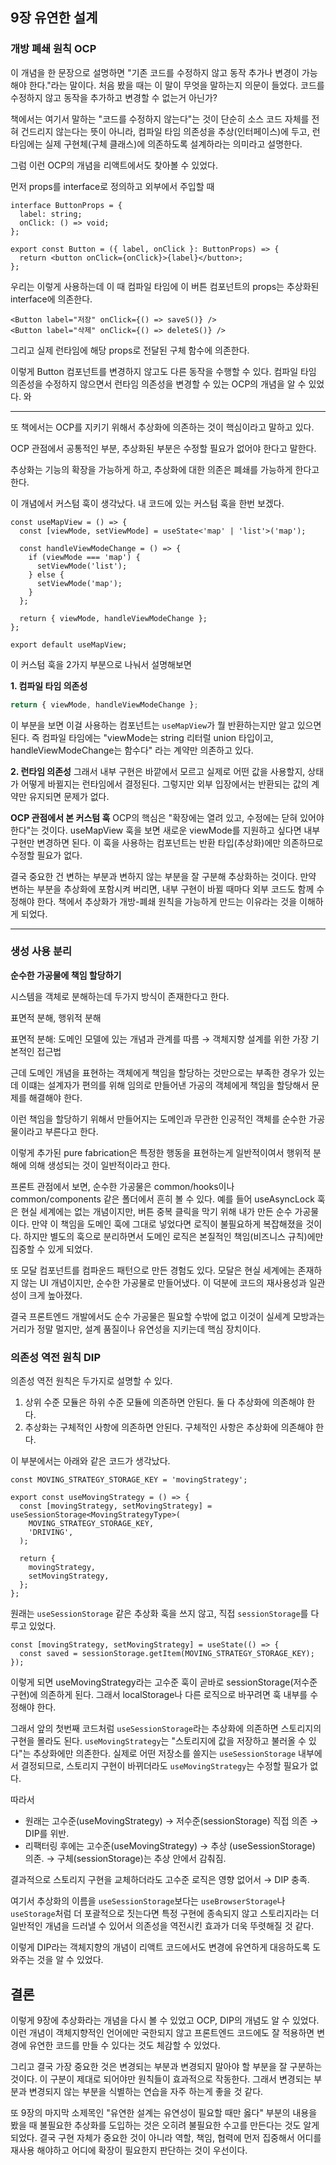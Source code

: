 ## 9장 유연한 설계

### 개방 폐쇄 원칙 OCP 
이 개념을 한 문장으로 설명하면 "기존 코드를 수정하지 않고 동작 추가나 변경이 가능해야 한다."라는 말이다. 처음 봤을 때는 이 말이 무엇을 말하는지 의문이 들었다. 코드를 수정하지 않고 동작을 추가하고 변경할 수 없는거 아닌가? 

책에서는 여기서 말하는 "코드를 수정하지 않는다"는 것이 단순히 소스 코드 자체를 전혀 건드리지 않는다는 뜻이 아니라, 컴파일 타임 의존성을 추상(인터페이스)에 두고, 런타임에는 실제 구현체(구체 클래스)에 의존하도록 설계하라는 의미라고 설명한다.

그럼 이런 OCP의 개념을 리액트에서도 찾아볼 수 있었다. 

먼저 props를 interface로 정의하고 외부에서 주입할 때

```tsx
interface ButtonProps = {
  label: string;
  onClick: () => void;
};

export const Button = ({ label, onClick }: ButtonProps) => {
  return <button onClick={onClick}>{label}</button>;
};
```

우리는 이렇게 사용하는데 이 때 컴파일 타임에 이 버튼 컴포넌트의 props는 추상화된 interface에 의존한다.

```tsx
<Button label="저장" onClick={() => saveS()} />
<Button label="삭제" onClick={() => deleteS()} />
```
그리고 실제 런타임에 해당 props로 전달된 구체 함수에 의존한다.

이렇게 Button 컴포넌트를 변경하지 않고도 다른 동작을 수행할 수 있다. 컴파일 타임 의존성을 수정하지 않으면서 런타임 의존성을 변경할 수 있는 OCP의 개념을 알 수 있었다. 와

---
또 책에서는 OCP를 지키기 위해서 추상화에 의존하는 것이 핵심이라고 말하고 있다. 

OCP 관점에서 공통적인 부분, 추상화된 부분은 수정할 필요가 없어야 한다고 말한다.

추상화는 기능의 확장을 가능하게 하고, 추상화에 대한 의존은 폐쇄를 가능하게 한다고 한다.

이 개념에서 커스텀 훅이 생각났다. 내 코드에 있는 커스텀 훅을 한번 보겠다.

```tsx
const useMapView = () => {
  const [viewMode, setViewMode] = useState<'map' | 'list'>('map');

  const handleViewModeChange = () => {
    if (viewMode === 'map') {
      setViewMode('list');
    } else {
      setViewMode('map');
    }
  };

  return { viewMode, handleViewModeChange };
};

export default useMapView;
```

이 커스텀 훅을 2가지 부분으로 나눠서 설명해보면

**1. 컴파일 타임 의존성**
```ts
return { viewMode, handleViewModeChange };
```
이 부분을 보면 이걸 사용하는 컴포넌트는 `useMapView`가 뭘 반환하는지만 알고 있으면 된다. 즉 컴파일 타임에는 "viewMode는 string 리터럴 union 타입이고, handleViewModeChange는 함수다" 라는 계약만 의존하고 있다.

**2. 런타임 의존성**
그래서 내부 구현은 바깥에서 모르고 실제로 어떤 값을 사용할지, 상태가 어떻게 바뀔지는 런타임에서 결정된다. 그렇지만 외부 입장에서는 반환되는 값의 계약만 유지되면 문제가 없다.

**OCP 관점에서 본 커스텀 훅**
OCP의 핵심은 "확장에는 열려 있고, 수정에는 닫혀 있어야 한다"는 것이다. useMapView 훅을 보면 새로운 viewMode를 지원하고 싶다면 내부 구현만 변경하면 된다. 이 훅을 사용하는 컴포넌트는 반환 타입(추상화)에만 의존하므로 수정할 필요가 없다.

결국 중요한 건 변하는 부분과 변하지 않는 부분을 잘 구분해 추상화하는 것이다. 만약 변하는 부분을 추상화에 포함시켜 버리면, 내부 구현이 바뀔 때마다 외부 코드도 함께 수정해야 한다. 책에서 추상화가 개방-폐쇄 원칙을 가능하게 만드는 이유라는 것을 이해하게 되었다.

---
### 생성 사용 분리
**순수한 가공물에 책임 할당하기**

시스템을 객체로 분해하는데 두가지 방식이 존재한다고 한다. 

표면적 분해, 행위적 분해

표면적 분해: 도메인 모델에 있는 개념과 관계를 따름 → 객체지향 설계를 위한 가장 기본적인 접근법

근데 도메인 개념을 표현하는 객체에게 책임을 할당하는 것만으로는 부족한 경우가 있는데 이떄는 설계자가 편의를 위해 임의로 만들어낸 가공의 객체에게 책임을 할당해서 문제를 해결해야 한다.

이런 책임을 할당하기 위해서 만들어지는 도메인과 무관한 인공적인 객체를 순수한 가공물이라고 부른다고 한다.

이렇게 추가된 pure fabrication은 특정한 행동을 표현하는게 일반적이여서 행위적 분해에 의해 생성되는 것이 일반적이라고 한다.

프론트 관점에서 보면, 순수한 가공물은 common/hooks이나 common/components 같은 폴더에서 흔히 볼 수 있다. 예를 들어 useAsyncLock 훅은 현실 세계에는 없는 개념이지만, 버튼 중복 클릭을 막기 위해 내가 만든 순수 가공물이다. 만약 이 책임을 도메인 훅에 그대로 넣었다면 로직이 불필요하게 복잡해졌을 것이다. 하지만 별도의 훅으로 분리하면서 도메인 로직은 본질적인 책임(비즈니스 규칙)에만 집중할 수 있게 되었다.

또 모달 컴포넌트를 컴파운드 패턴으로 만든 경험도 있다. 모달은 현실 세계에는 존재하지 않는 UI 개념이지만, 순수한 가공물로 만들어냈다. 이 덕분에 코드의 재사용성과 일관성이 크게 높아졌다.

결국 프론트엔드 개발에서도 순수 가공물은 필요할 수밖에 없고 이것이 실세계 모방과는 거리가 정말 멀지만, 설계 품질이나 유연성을 지키는데 핵심 장치이다.

### 의존성 역전 원칙 DIP
의존성 역전 원칙은 두가지로 설명할 수 있다.
1. 상위 수준 모듈은 하위 수준 모듈에 의존하면 안된다. 둘 다 추상화에 의존해야 한다.
2. 추상화는 구체적인 사항에 의존하면 안된다. 구체적인 사항은 추상화에 의존해야 한다. 

이 부분에서는 아래와 같은 코드가 생각났다.

```tsx
const MOVING_STRATEGY_STORAGE_KEY = 'movingStrategy';

export const useMovingStrategy = () => {
  const [movingStrategy, setMovingStrategy] = useSessionStorage<MovingStrategyType>(
    MOVING_STRATEGY_STORAGE_KEY,
    'DRIVING',
  );

  return {
    movingStrategy,
    setMovingStrategy,
  };
};
```

원래는 `useSessionStorage` 같은 추상화 훅을 쓰지 않고, 직접 `sessionStorage`를 다루고 있었다.

```tsx
const [movingStrategy, setMovingStrategy] = useState(() => {
  const saved = sessionStorage.getItem(MOVING_STRATEGY_STORAGE_KEY);
});
```

이렇게 되면 useMovingStrategy라는 고수준 훅이 곧바로 sessionStorage(저수준 구현)에 의존하게 된다. 그래서 localStorage나 다른 로직으로 바꾸려면 훅 내부를 수정해야 한다. 

그래서 앞의 첫번째 코드처럼 `useSessionStorage`라는 추상화에 의존하면 스토리지의 구현을 몰라도 된다.
`useMovingStrategy`는 "스토리지에 값을 저장하고 불러올 수 있다"는 추상화에만 의존한다. 실제로 어떤 저장소를 쓸지는 `useSessionStorage` 내부에서 결정되므로, 스토리지 구현이 바뀌더라도 `useMovingStrategy`는 수정할 필요가 없다.

따라서
- 원래는 고수준(useMovingStrategy) → 저수준(sessionStorage) 직접 의존 → DIP를 위반.
- 리팩터링 후에는 고수준(useMovingStrategy) → 추상 (useSessionStorage) 의존. → 구체(sessionStorage)는 추상 안에서 감춰짐.

결과적으로 스토리지 구현을 교체하더라도 고수준 로직은 영향 없어서 → DIP 충족.

여기서 추상화의 이름을 `useSessionStorage`보다는 `useBrowserStorage`나 `useStorage`처럼 더 포괄적으로 짓는다면 특정 구현에 종속되지 않고 스토리지라는 더 일반적인 개념을 드러낼 수 있어서 의존성을 역전시킨 효과가 더욱 뚜렷해질 것 같다.

이렇게 DIP라는 객체지향의 개념이 리액트 코드에서도 변경에 유연하게 대응하도록 도와주는 것을 알 수 있었다.

## 결론
이렇게 9장에 추상화라는 개념을 다시 볼 수 있었고 OCP, DIP의 개념도 알 수 있었다. 이런 개념이 객체지향적인 언어에만 국한되지 않고 프론트엔드 코드에도 잘 적용하면 변경에 유연한 코드를 만들 수 있다는 것도 체감할 수 있었다. 

그리고 결국 가장 중요한 것은 변경되는 부분과 변경되지 말아야 할 부분을 잘 구분하는 것이다. 이 구분이 제대로 되어야만 원칙들이 효과적으로 작동한다. 그래서 변경되는 부분과 변경되지 않는 부분을 식별하는 연습을 자주 하는게 좋을 것 같다.

또 9장의 마지막 소제목인 "유연한 설계는 유연성이 필요할 때만 옳다" 부분의 내용을 봤을 때 불필요한 추상화를 도입하는 것은 오히려 불필요한 수고를 만든다는 것도 알게 되었다. 결국 구현 자체가 중요한 것이 아니라 역할, 책임, 협력에 먼저 집중해서 어디를 재사용 해야하고 어디에 확장이 필요한지 판단하는 것이 우선이다.